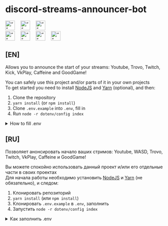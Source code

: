 # discord-streams-announcer-bot

<img src="https://upload.wikimedia.org/wikipedia/commons/e/e1/Logo_of_YouTube_%282015-2017%29.svg" alt=“” height="30px"> ⠀ <img src="https://upload.wikimedia.org/wikipedia/commons/b/b9/Trovo_Logo.png" alt=“” height="30px"> ⠀ <img src="https://upload.wikimedia.org/wikipedia/commons/thumb/c/c6/Twitch_logo_%28wordmark_only%29.svg/2560px-Twitch_logo_%28wordmark_only%29.svg.png" alt=“” height="30px"> ⠀ 
<br>
<img src="https://i.imgur.com/UHQFKTV.png" alt=“” height="30px"> ⠀ <img src="https://upload.wikimedia.org/wikipedia/commons/thumb/4/42/VK_Play_logo.svg/2560px-VK_Play_logo.svg.png" alt=“” height="30px"> ⠀ <img src="https://i.imgur.com/Wggqcrx.png" alt=“” height="30px"> ⠀ <img src="https://upload.wikimedia.org/wikipedia/commons/thumb/b/b0/GoodGame_logo.svg/800px-GoodGame_logo.svg.png" alt=“” height="30px">

## [EN]

Allows you to announce the start of your streams: Youtube, Trovo, Twitch, Kick, VkPlay, Caffeine and GoodGame!

You can safely use this project and/or parts of it in your own projects\
To get started you need to install [NodeJS](https://nodejs.org/en/) and [Yarn](https://classic.yarnpkg.com/lang/en/docs/install/) (optional), and then:

  1. Clone the repository
  2. `yarn install` (or `npm install`)
  3. Clone `.env.example` into `.env`, fill in
  4. Run `node -r dotenv/config index`

<details>
  <summary>How to fill .env</summary>
  
  ##
  
  It is obligatory to fill in the fields for Discord bot, the other items - as needed\
  If you only need YouTube or WASD, you can leave Twitch or Trovo fields blank
  
  ### Discord
  
`DISCORD_API_KEY` - access key in [discord.developer](https://discord.com/developers/applications)\
`DISCORD_CHANNEL_ID` - ID of the discord channel where the webhook announcement should be, obtained by copying and pasting
  
  ### YouTube (optional)
  
`YOUTUBE_API_KEY` - access key in [youtube.developer](https://developers.google.com/youtube/v3), you can specify several keys separated by commas, the interval of requests will adjust to the number of transferred keys\
`YOUTUBE_STREAMER_ID` - the ID of youtube-user, for example link `https://www.youtube.com/channel/UCTt1aYtL8sFGViCUSH07CVw`, where `UCTt1aYtL8sFGViCUSH07CVw` is that ID. Note that a link of the form `https://www.youtube.com/c/СЕРЕГАПИРАТ` is a dick because of the old Google+, you need exactly the ID, not the username

  ### Trovo (optional)
  
`TROVO_CHANNEL_NAME` - trovo channel nickname, e.g. link `https://trovo.live/s/serega_pirat`, where `serega_pirat` is the same nickname

  ### Twitch (optional)
  
`TWITCH_CLIENT_ID` - client_id from twitch develop\
`TWITCH_CLIENT_SECRET` - client_secret from twitch develop\
`TWITCH_CHANNEL_NAME` - the nickname of the twitch channel, for example the link `https://twitch.tv/serega_pirat` where `serega_pirat` is the same nickname

  ### Kick (optional)

`KICK_CHANNEL_NAME` - the nickname of the kick-channel, for example a link `https://kick.com/serega-pirat15`, where `serega-pirat15` - the same nickname

  ### VK PLAY (optional)
  
`VKPLAY_CHANNEL_NAME` - the nickname of the vklive-channel, for example a link `https://vkplay.live/serega_pirat`, where `serega_pirat` - the same nickname

  ### CAFFEINE.TV (optional)
  
`CAFFEINE_CHANNEL_NAME` - the nickname of the caffeine-channel, for example a link `https://www.caffeine.tv/serega_pirat`, where `serega_pirat` - the same nickname

  ### GOODGAME.RU (optional)

`GOODGAME_CHANNEL_NAME` - the nickname of the goodgame-channel, for example a link `https://goodgame.ru/serega_pirat`, where `serega_pirat` - the same nickname

</details>

## [RU]

Позволяет анонсировать начало ваших стримов: Youtube, WASD, Trovo, Twitch, VkPlay, Caffeine и GoodGame!

Вы можете спокойно использовать данный проект и/или его отдельные части в своих проектах\
Для начала работы необходимо установить [NodeJS](https://nodejs.org/en/) и [Yarn](https://classic.yarnpkg.com/lang/en/docs/install/) (не обязательно), и следом:

1. Клонировать репозиторий
2. `yarn install` (или `npm install`)
3. Клонировать `.env.example` в `.env`, заполнить
4. Запустить `node -r dotenv/config index`

<details>
  <summary>Как заполнить .env</summary>
  
  ##
  
  Обязательно необходимо заполнить поля для Discord бота, остальные пункты - по мере надобности\
  Если вам нужен только YouTube или WASD, то поля Твич или Трово можно оставить пустыми
  
  ### Дискорд
  
`DISCORD_API_KEY` - ключ доступа в [discord.developer](https://discord.com/developers/applications)\
`DISCORD_CHANNEL_ID` - ID дискорд канала, где должен быть webhook анонс, получается путём копирования и вставки

  ### YouTube (не обязательно)

`YOUTUBE_API_KEY` - ключ доступа в [youtube.developer](https://developers.google.com/youtube/v3), можно указать несколько ключей через запятую, интервал запросов подстроится под количество переданных ключей\
`YOUTUBE_STREAMER_ID` - ID youtube-пользователя, например ссылка `https://www.youtube.com/channel/UCTt1aYtL8sFGViCUSH07CVw`, где `UCTt1aYtL8sFGViCUSH07CVw` - тот самый ID. Обращаю внимание, что ссылка вида `https://www.youtube.com/c/СЕРЕГАПИРАТ` - залупа из-за старых гугл+, нужен именно ID, а не имя пользователя

  ### Трово (не обязательно)

`TROVO_CHANNEL_NAME` - никнейм трово-канала, например ссылка `https://trovo.live/s/serega_pirat`, где `serega_pirat` - тот самый никнейм

  ### Твич (не обязательно)

`TWITCH_CLIENT_ID` - client_id из twitch develop\
`TWITCH_CLIENT_SECRET` - client_secret из twitch develop\
`TWITCH_CHANNEL_NAME` - никнейм twitch-канала, например ссылка `https://twitch.tv/serega_pirat`, где `serega_pirat` - тот самый никнейм

  ### Кик (не обязательно)

`KICK_CHANNEL_NAME` - никнейм кик-канала, например ссылка `https://kick.com/serega-pirat15`, где `serega-pirat15` - тот самый никнейм

  ### ВК ПЛЕЙ (не обязательно)
  
`VKPLAY_CHANNEL_NAME` - никнейм вкплей-канала, например ссылка `https://vkplay.live/serega_pirat`, где `serega_pirat` - тот самый никнейм

  ### CAFFEINE.TV (не обязательно)
  
`CAFFEINE_CHANNEL_NAME` - никнейм caffeine-канала, например ссылка `https://www.caffeine.tv/serega_pirat`, где `serega_pirat` - тот самый никнейм

  ### GOODGAME.RU (не обязательно)

`GOODGAME_CHANNEL_NAME` - никнейм goodgame-канала, например ссылка `https://goodgame.ru/serega_pirat`, где `serega_pirat` - тот самый никнейм
  
</details>
